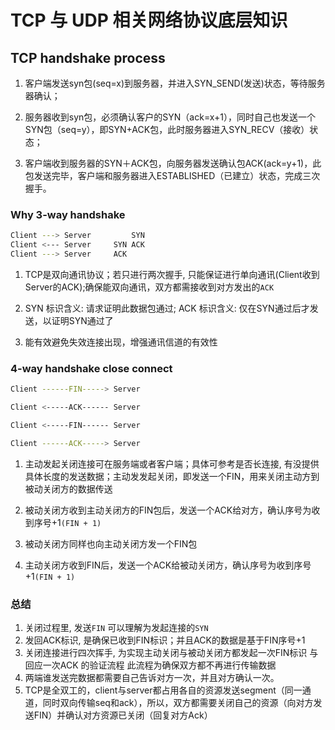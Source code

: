# TCP 与 UDP 相关网络协议底层知识

## TCP handshake process

1. 客户端发送syn包(seq=x)到服务器，并进入SYN_SEND(发送)状态，等待服务器确认；

2. 服务器收到syn包，必须确认客户的SYN（ack=x+1），同时自己也发送一个SYN包（seq=y），即SYN+ACK包，此时服务器进入SYN_RECV（接收）状态；

3. 客户端收到服务器的SYN＋ACK包，向服务器发送确认包ACK(ack=y+1)，此包发送完毕，客户端和服务器进入ESTABLISHED（已建立）状态，完成三次握手。

### Why 3-way handshake

```sh
Client ---> Server         SYN
Client <--- Server     SYN ACK 
Client ---> Server     ACK
```

1. TCP是双向通讯协议；若只进行两次握手, 只能保证进行单向通讯(Client收到Server的ACK);确保能双向通讯，双方都需接收到对方发出的`ACK`

2.  SYN 标识含义: 请求证明此数据包通过; ACK 标识含义: 仅在SYN通过后才发送，以证明SYN通过了

3. 能有效避免失效连接出现，增强通讯信道的有效性

### 4-way handshake close connect

```sh
Client ------FIN-----> Server

Client <-----ACK------ Server

Client <-----FIN------ Server

Client ------ACK-----> Server
```

1. 主动发起关闭连接可在服务端或者客户端；具体可参考是否长连接, 有没提供具体长度的发送数据；主动发发起关闭，即发送一个FIN，用来关闭主动方到被动关闭方的数据传送

2. 被动关闭方收到主动关闭方的FIN包后，发送一个ACK给对方，确认序号为收到序号+1`(FIN + 1)`

3. 被动关闭方同样也向主动关闭方发一个FIN包

4. 主动关闭方收到FIN后，发送一个ACK给被动关闭方，确认序号为收到序号+1`(FIN + 1)`

### 总结

1. 关闭过程里, 发送`FIN` 可以理解为发起连接的`SYN`
2. 发回ACK标识, 是确保已收到FIN标识；并且ACK的数据是基于FIN序号+1
3. 关闭连接进行四次挥手, 为实现主动关闭与被动关闭方都发起一次FIN标识 与 回应一次ACK 的验证流程 此流程为确保双方都不再进行传输数据
4. 两端谁发送完数据都需要自己告诉对方一次，并且对方确认一次。
5. TCP是全双工的，client与server都占用各自的资源发送segment（同一通道，同时双向传输seq和ack），所以，双方都需要关闭自己的资源（向对方发送FIN）并确认对方资源已关闭（回复对方Ack）

